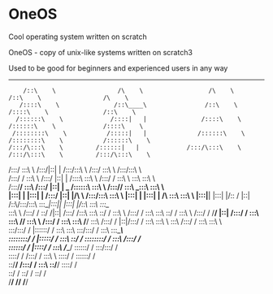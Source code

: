 # OneOS
Cool operating system written on scratch

OneOS - copy of unix-like systems written on scratch3

Used to be good for beginners and experienced users in any way

_                   _                    _                   _                   _          
        /::\    \                 /\    \                  /\    \                 /::\    \                 /\    \         
       /::::\    \               /::\____\                /::\    \               /::::\    \               /::\    \        
      /::::::\    \             /::::|   |               /::::\    \             /::::::\    \             /::::\    \       
     /::::::::\    \           /:::::|   |              /::::::\    \           /::::::::\    \           /::::::\    \      
    /:::/\:::\    \         /::::::|   |             /:::/\:::\    \         /:::/\:::\    \         /:::/\:::\    \     
   /:::/    \:::\    \       /:::/|::|   |            /:::/\:::\    \       /:::/    \:::\    \       /:::/\:::\    \    
  /:::/    / \:::\    \     /:::/ |::|   |           /::::\   \:::\    \     /:::/    / \:::\    \      \:::\   \:::\    \   
 /:::/__/   \:::\\   /:::/  |::|   | _    /::::::\   \:::\    \   /::://   \:::\\   _\:::\   \:::\    \  
|:::|    |     |:::|    | /:::/   |::|   |/\    \  /:::/\:::\   \:::\    \ |:::|    |     |:::|    | /\   \:::\   \:::\    \ 
|:::|__|     |:::|    |/:: /    |::|   /::\\/:::/\:::\   \:::\__\|:::||     |:::|    |/::\   \:::\   \:::\__\
 \:::\    \   /:::/    / \::/    /|::|  /:::/    /\:::\   \:::\   \::/    / \:::\    \   /:::/    / \:::\   \:::\   \::/    /
  \:::\    \ /:::/    /   \/__/ |::| /:::/    /  \:::\   \:::\   \//   \:::\    \ /:::/    /   \:::\   \:::\   \/__/ 
   \:::\    /:::/    /            |::|/:::/    /    \:::\   \:::\    \        \:::\    /:::/    /     \:::\   \:::\    \     
    \:::\/:::/    /             |::::::/    /      \:::\   \:::\\        \:::\/:::/    /       \:::\   \:::\____\    
     \::::::::/    /              |:::::/    /        \:::\   \::/    /         \::::::::/    /         \:::\  /:::/    /    
      \::::::/    /               |::::/    /          \:::\   \/____/           \::::::/    /           \:::\/:::/    /     
       \::::/    /                /:::/    /            \:::\    \                \::::/    /             \::::::/    /      
        \::/__/                /:::/    /              \:::\\                \::/__/               \::::/    /       
                               \::/    /                \::/    /                                       \::/    /        
                                  \/__/                  \//                                           \/__/
